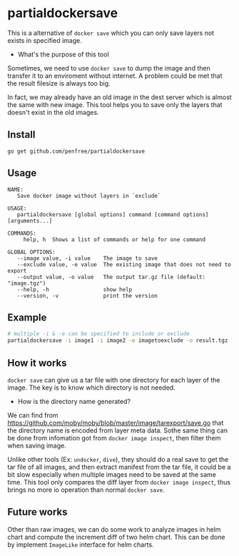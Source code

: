 # partialdockersave
This is a alternative of `docker save` which you can only save layers not exists in specified image.

* What's the purpose of this tool

Sometimes, we need to use `docker save` to dump the image and then transfer it to an enviroment without internet. A problem could be met that the result filesize is always too big. 

In fact, we may already have an old image in the dest server which is almost the same with new image. This tool helps you to save only the layers that doesn't exist in the old images.

## Install

```
go get github.com/penfree/partialdockersave
```

## Usage

```
NAME:
   Save docker image without layers in `exclude`

USAGE:
   partialdockersave [global options] command [command options] [arguments...]

COMMANDS:
     help, h  Shows a list of commands or help for one command

GLOBAL OPTIONS:
   --image value, -i value    The image to save
   --exclude value, -e value  The existing image that does not need to export
   --output value, -o value   The output tar.gz file (default: "image.tgz")
   --help, -h                 show help
   --version, -v              print the version
```

## Example

```bash
# multiple -i & -e can be specified to include or exclude
partialdockersave -i image1 -i image2 -e imagetoexclude -o result.tgz
```

## How it works

`docker save` can give us a tar file with one directory for each layer of the image. The key is to know which directory is not needed. 

* How is the directory name generated?

We can find from https://github.com/moby/moby/blob/master/image/tarexport/save.go that the directory name is encoded from layer meta data. Sothe same thing can be done from infomation got from `docker image inspect`, then filter them when saving image.

Unlike other tools (Ex: `undocker`, `dive`), they should do a real save to get the tar file of all images, and then extract manifest from the tar file, it could be a bit slow especially when multiple images need to be saved at the same time.  This tool only compares the diff layer from `docker image inspect`,  thus brings no more io operation than normal `docker save`.

## Future works

Other than raw images, we can do some work to analyze images in helm chart and compute the increment diff of two helm chart.
This can be done by implement `ImageLike` interface for helm charts.
